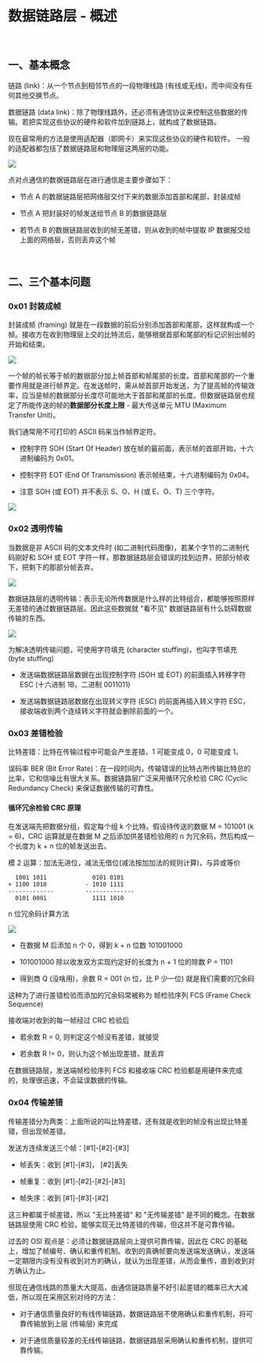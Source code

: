 
# 数据链路层 - 概述


<br>

## 一、基本概念

链路 (link)：从一个节点到相邻节点的一段物理线路 (有线或无线)，而中间没有任何其他交换节点。

数据链路 (data link)：除了物理线路外，还必须有通信协议来控制这些数据的传输。若把实现这些协议的硬件和软件加到链路上，就构成了数据链路。 

现在最常用的方法是使用适配器（即网卡）来实现这些协议的硬件和软件。 一般的适配器都包括了数据链路层和物理层这两层的功能。


![](../Images/Network/DataLinkLayerOverview/DataLinkLayerOverview_images00.png)

点对点通信的数据链路层在进行通信是主要步骤如下：

- 节点 A 的数据链路层把网络层交付下来的数据添加首部和尾部，封装成帧

- 节点 A 把封装好的帧发送给节点 B 的数据链路层
- 若节点 B 的数据链路层收到的帧无差错，则从收到的帧中提取 IP 数据报交给上面的网络层，否则丢弃这个帧


<br>

## 二、三个基本问题

### 0x01 封装成帧

封装成帧 (framing) 就是在一段数据的前后分别添加首部和尾部，这样就构成一个帧。接收方在收到物理层上交的比特流后，能够根据首部和尾部的标记识别出帧的开始和结束。

![](../Images/Network/DataLinkLayerOverview/DataLinkLayerOverview_images01.png)

一个帧的帧长等于帧的数据部分加上帧首部和帧尾部的长度。首部和尾部的一个重要作用就是进行帧界定。在发送帧时，需从帧首部开始发送，为了提高帧的传输效率，应当是帧的数据部分长度尽可能地大于首部和尾部的长度。但数据链路层也规定了所能传送的帧的**数据部分长度上限** - 最大传送单元 MTU (Maximum Transfer Unit)。

我们通常用不可打印的 ASCII 码来当作帧界定符。

- 控制字符 SOH (Start Of Header) 放在帧的最前面，表示帧的首部开始，十六进制编码为 0x01。

- 控制字符 EOT (End Of Transmission) 表示帧结束，十六进制编码为 0x04。

- 注意 SOH (或 EOT) 并不表示 S、O、H (或 E、O、T) 三个字符。

![](../Images/Network/DataLinkLayerOverview/DataLinkLayerOverview_images02.png)


### 0x02 透明传输

当数据是非 ASCII 码的文本文件时 (如二进制代码图像)，若某个字节的二进制代码刚好和 SOH 或 EOT 字符一样，那数据链路层会错误的找到边界，把部分帧收下，把剩下的那部分帧丢弃。

![](../Images/Network/DataLinkLayerOverview/DataLinkLayerOverview_images03.png)

数据链路层的透明传输：表示无论所传数据是什么样的比特组合，都能够按照原样无差错的通过数据链路层。因此这些数据就 "看不见" 数据链路层有什么妨碍数据传输的东西。

![](../Images/Network/DataLinkLayerOverview/DataLinkLayerOverview_images04.png)

为解决透明传输问题，可使用字符填充 (character stuffing)，也叫字节填充 (byte stuffing)

- 发送端数据链路层数据在出现控制字符 (SOH 或 EOT) 的前面插入转移字符 ESC (十六进制 1B，二进制 0011011)

- 发送端数据链路层数据在出现转义字符 (ESC) 的前面再插入转义字符 ESC，接收端收到两个连续转义字符就会删除前面的一个。

### 0x03 差错检验

比特差错：比特在传输过程中可能会产生差错，1 可能变成 0，0 可能变成 1。

误码率 BER (Bit Error Rate)：在一段时间内，传输错误的比特占所传输比特总的比率，它和信噪比有很大关系。数据链路层广泛采用循环冗余检验 CRC (Cyclic Redundancy Check) 来保证数据传输的可靠性。

#### 循环冗余检验 CRC 原理

在发送端先把数据分组，假定每个组 k 个比特。假设待传送的数据 M = 101001 (k = 6)，CRC 运算就是在数据 M 之后添加供差错检验用的 n 为冗余码，然后构成一个长度为 k + n 位的帧发送出去。

模 2 运算：加法无进位，减法无借位(减法按加加法的规则计算)，与异或等价 

```
  1001 1011 			0101 0101 
+ 1100 1010		      - 1010 1111
-------------		  --------------
  0101 0001			    1111 1010
```

n 位冗余码计算方法

![](../Images/Network/DataLinkLayerOverview/DataLinkLayerOverview_images05.png)

- 在数据 M 后添加 n 个 0，得到 k + n 位数 101001000

-  101001000 除以收发双方实现约定好的长度为 n + 1 位的除数 P = 1101
- 得到商 Q (没啥用)，余数 R = 001 (n 位，比 P 少一位) 就是我们需要的冗余码

这种为了进行差错检验而添加的冗余码常被称为 帧检验序列 FCS (Frame Check Sequence)

接收端对收到的每一帧经过 CRC 检验后

- 若余数 R = 0, 则判定这个帧没有差错，就接受

- 若余数 R != 0，则认为这个帧出现差错，就丢弃

在数据链路层，发送端帧检验序列 FCS 和接收端 CRC 检验都是用硬件来完成的，处理很迅速，不会延误数据的传输。

### 0x04 传输差错

传输差错分为两类：上面所说的叫比特差错，还有就是收到的帧没有出现比特差错，但出现帧差错。

发送方连续发送三个帧：[#1]-[#2]-[#3]

- 帧丢失：收到 [#1]-[#3]， [#2]丢失

- 帧重复：收到 [#1]-[#2]-[#2]-[#3]
- 帧失序：收到 [#1]-[#3]-[#2]

这三种都属于帧差错，所以 "无比特差错" 和 "无传输差错" 是不同的概念。在数据链路层使用 CRC 检验，能够实现无比特差错的传输，但这并不是可靠传输。


过去的 OSI 观点是：必须让数据链路层向上提供可靠传输，因此在 CRC 的基础上，增加了帧编号、确认和重传机制。收到的真确帧要向发送端发送确认，发送端一定期限内没有没有收到对方的确认，就认为出现差错，从而会重传，直到收到对方确认为止。

但现在通信线路的质量大大提高，由通信链路质量不好引起差错的概率已大大减低，所以现在采用区别对待的方法：

- 对于通信质量良好的有线传输链路，数据链路层不使用确认和重传机制，将可靠传输放到上层 (传输层) 来完成

- 对于通信质量较差的无线传输链路，数据链路层采用确认和重传机制，提供可靠传输。


<br>


<br>


<br>